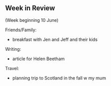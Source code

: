 ## Week in Review

(Week beginning 10 June)

Friends/Family:
* breakfast with Jen and Jeff and their kids

Writing:
* article for Helen Beetham

Travel:
* planning trip to Scotland in the fall w my mum
